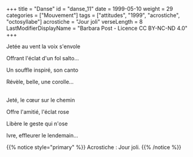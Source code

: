 +++
title = "Danse"
id = "danse_11"
date = 1999-05-10
weight = 29
categories = ["Mouvement"]
tags = ["attitudes", "1999", "acrostiche", "octosyllabe"]
acrostiche = "Jour joli"
verseLength = 8
LastModifierDisplayName = "Barbara Post - Licence CC BY-NC-ND 4.0"
+++

Jetée au vent la voix s'envole

Offrant l'éclat d'un fol salto...

Un souffle inspiré, son canto

Révèle, belle, une corolle...

 \
Jeté, le cœur sur le chemin

Offre l'amitié, l'éclat rose

Libère le geste qui n'ose

Ivre, effleurer le lendemain...

{{% notice style="primary" %}}
Acrostiche : Jour joli.
{{% /notice %}}
